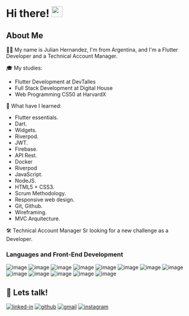 # Hi there! <img src="https://media.giphy.com/media/hvRJCLFzcasrR4ia7z/giphy.gif" width="29px">


## About Me


🙋‍♂️ My name is Julian Hernandez, I'm from Argentina, and I'm a Flutter Developer and a Technical Account Manager.


🎓 My studies:
   - Flutter Development at DevTalles
   - Full Stack Development at Digital House
   - Web Programming CS50 at HarvardX

   
📖 What have I learned: 
 - Flutter essentials.
 - Dart.
 - Widgets.
 - Riverpod.
 - JWT.
 - Firebase.
 - API Rest.
 - Docker
 - Riverpod
 - JavaScript.
 - NodeJS.
 - HTML5 + CSS3.
 - Scrum Methodology.
 - Responsive web design.
 - Git, Github.
 - Wireframing.
 - MVC Arquitecture.


🛠️ Technical Account Manager Sr looking for a new challenge as a Developer.


### Languages and Front-End Development


![image](https://img.shields.io/badge/Flutter-02569B?style=for-the-badge&logo=flutter&logoColor=white)
![image](https://img.shields.io/badge/Dart-0175C2?style=for-the-badge&logo=dart&logoColor=white)
![image](https://img.shields.io/badge/JavaScript-323330?style=for-the-badge&logo=javascript&logoColor=F7DF1E)
![image](https://img.shields.io/badge/HTML5-E34F26?style=for-the-badge&logo=html5&logoColor=white)
![image](https://img.shields.io/badge/CSS3-1572B6?style=for-the-badge&logo=css3&logoColor=white)
![image](https://img.shields.io/badge/VSCode-0078D4?style=for-the-badge&logo=visual%20studio%20code&logoColor=white)
![image](https://img.shields.io/badge/Android_Studio-3DDC84?style=for-the-badge&logo=android-studio&logoColor=white)
![image](https://img.shields.io/badge/Slack-4A154B?style=for-the-badge&logo=slack&logoColor=white)
![image](https://img.shields.io/badge/Google%20Meet-00897B?style=for-the-badge&logo=google-meet&logoColor=white)
![image](https://img.shields.io/badge/Discord-5865F2?style=for-the-badge&logo=discord&logoColor=white)
![image](https://img.shields.io/badge/Node.js-339933?style=for-the-badge&logo=nodedotjs&logoColor=white)
![image](https://img.shields.io/badge/Discord-5865F2?style=for-the-badge&logo=discord&logoColor=white)
![image](https://img.shields.io/badge/Figma-F24E1E?style=for-the-badge&logo=figma&logoColor=white)


## 🔗 Lets talk!


[![linked-in](https://img.shields.io/badge/Linked_In-0077B5?style=for-the-badge&logo=LinkedIn&logoColor=white)](https://www.linkedin.com/in/julianhernandezkam/)
[![github](https://img.shields.io/badge/GitHub-000000?style=for-the-badge&logo=GitHub&logoColor=white)](https://github.com/JulianHernandezGit)
[![gmail](https://img.shields.io/badge/Gmail-D14836?style=for-the-badge&logo=Gmail&logoColor=white)](mailto:julianhernandezok@gmail.com)
[![instagram](https://img.shields.io/badge/Instagram-E4405F?style=for-the-badge&logo=instagram&logoColor=white)](https://www.instagram.com/noisy.mac/)


<!--
**JulianHernandezGit/JulianHernandezGit** is a ✨ _special_ ✨ repository because its `README.md` (this file) appears on your GitHub profile.

Here are some ideas to get you started:

- 🔭 I’m currently working on ...
- 🌱 I’m currently learning ...
- 👯 I’m looking to collaborate on ...
- 🤔 I’m looking for help with ...
- 💬 Ask me about ...
- 📫 How to reach me: ...
- 😄 Pronouns: ...
- ⚡ Fun fact: ...
-->
